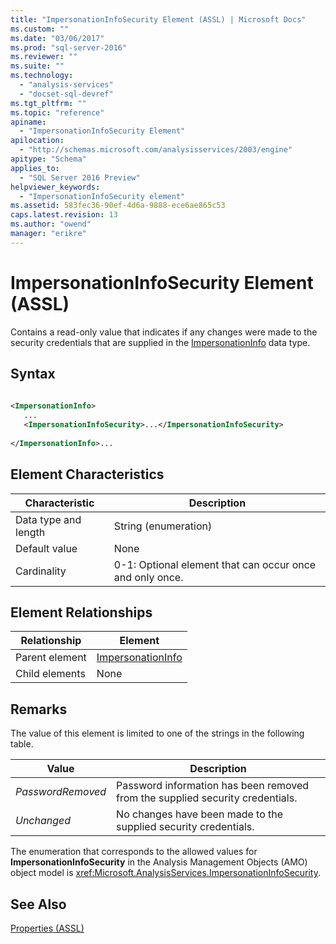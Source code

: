 ```yaml
---
title: "ImpersonationInfoSecurity Element (ASSL) | Microsoft Docs"
ms.custom: ""
ms.date: "03/06/2017"
ms.prod: "sql-server-2016"
ms.reviewer: ""
ms.suite: ""
ms.technology: 
  - "analysis-services"
  - "docset-sql-devref"
ms.tgt_pltfrm: ""
ms.topic: "reference"
apiname: 
  - "ImpersonationInfoSecurity Element"
apilocation: 
  - "http://schemas.microsoft.com/analysisservices/2003/engine"
apitype: "Schema"
applies_to: 
  - "SQL Server 2016 Preview"
helpviewer_keywords: 
  - "ImpersonationInfoSecurity element"
ms.assetid: 583fec36-90ef-4d6a-9888-ece6ae865c53
caps.latest.revision: 13
ms.author: "owend"
manager: "erikre"
---
```

# ImpersonationInfoSecurity Element (ASSL)
  Contains a read-only value that indicates if any changes were made to the security credentials that are supplied in the [ImpersonationInfo](../../../analysis-services/scripting/data-type/impersonationinfo-data-type-assl.md) data type.  
  
## Syntax  
  
```xml  
  
<ImpersonationInfo>  
   ...  
   <ImpersonationInfoSecurity>...</ImpersonationInfoSecurity>  
  
</ImpersonationInfo>...  
```  
  
## Element Characteristics  
  
|Characteristic|Description|  
|--------------------|-----------------|  
|Data type and length|String (enumeration)|  
|Default value|None|  
|Cardinality|0-1: Optional element that can occur once and only once.|  
  
## Element Relationships  
  
|Relationship|Element|  
|------------------|-------------|  
|Parent element|[ImpersonationInfo](../../../analysis-services/scripting/data-type/impersonationinfo-data-type-assl.md)|  
|Child elements|None|  
  
## Remarks  
 The value of this element is limited to one of the strings in the following table.  
  
|Value|Description|  
|-----------|-----------------|  
|*PasswordRemoved*|Password information has been removed from the supplied security credentials.|  
|*Unchanged*|No changes have been made to the supplied security credentials.|  
  
 The enumeration that corresponds to the allowed values for **ImpersonationInfoSecurity** in the Analysis Management Objects (AMO) object model is <xref:Microsoft.AnalysisServices.ImpersonationInfoSecurity>.  
  
## See Also  
 [Properties &#40;ASSL&#41;](../../../analysis-services/scripting/properties/properties-assl.md)  
  
  